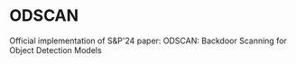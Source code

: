 # ODSCAN
Official implementation of S&amp;P'24 paper: ODSCAN: Backdoor Scanning for Object Detection Models
